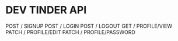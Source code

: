 # DEV TINDER API
 POST / SIGNUP
 POST / LOGIN
 POST / LOGOUT
 GET / PROFILE/VIEW
 PATCH / PROFILE/EDIT
 PATCH / PROFILE/PASSWORD
 